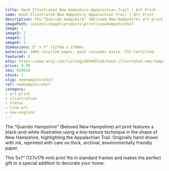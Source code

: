 ```yaml
---
title: Hand Illustrated New Hampshire Appalachian Trail | Art Print
name: Hand Illustrated New Hampshire Appalachian Trail | Art Print
description: The “Querido Hampshire” (Beloved New Hampshire) art print features a black-and-white illustration using a line-texture technique in the shape of New Hampshire, highlighting the  Appalachian Trail. Originally hand drawn with ink, reprinted with care on thick, archival, environmentally friendly paper.
imagePath: \assets\images\products\prints\newhampshire5x7
image: 1
image2: 1
image3: 1
image4: 1
dimensions: 5" x 7" (127mm x 178mm)
materials: 100% recycled paper, post consumer waste. FSC Certified.
featured: 0
etsy: https://www.etsy.com/listing/893405310/hand-illustrated-new-hampshire
price: 9.50
sku: 020010
stock: 1
slug: newhampshire5x7
ref: newhampshire5x7
category:
- art-print
- illustration
- states
- line-art
- new-england
---
```

The “Querido Hampshire” (Beloved New Hampshire) art print features a black-and-white illustration using a line-texture technique in the shape of New Hampshire, highlighting the  Appalachian Trail. Originally hand drawn with ink, reprinted with care on thick, archival, environmentally friendly paper.

This 5x7” (127x178 mm) print fits in standard frames and makes the perfect gift or a special addition to decorate your home.
